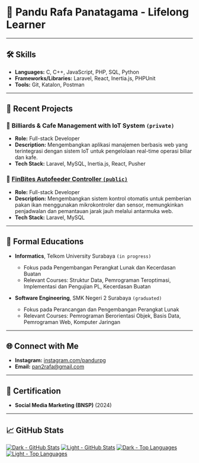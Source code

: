 # 🤫 Pandu Rafa Panatagama - Lifelong Learner

---

## 🛠️ Skills
- **Languages:** C, C++, JavaScript, PHP, SQL, Python
- **Frameworks/Libraries:** Laravel, React, Inertia.js, PHPUnit
- **Tools:** Git, Katalon, Postman

---

## 📂 Recent Projects
### 🔶 **Billiards & Cafe Management with IoT System `(private)`**
- **Role:** Full-stack Developer  
- **Description:** Mengembangkan aplikasi manajemen berbasis web yang terintegrasi dengan sistem IoT untuk pengelolaan real-time operasi biliar dan kafe.  
- **Tech Stack:** Laravel, MySQL, Inertia.js, React, Pusher

### 🔶 [**FinBites Autofeeder Controller `(public)`**](https://github.com/pandragama/autofeeder-web-control)
- **Role:** Full-stack Developer  
- **Description:** Mengembangkan sistem kontrol otomatis untuk pemberian pakan ikan menggunakan mikrokontroler dan sensor, memungkinkan penjadwalan dan pemantauan jarak jauh melalui antarmuka web.  
- **Tech Stack:** Laravel, MySQL

---

## 📖 Formal Educations
- **Informatics**, Telkom University Surabaya `(in progress)`
  - Fokus pada Pengembangan Perangkat Lunak dan Kecerdasan Buatan  
  - Relevant Courses: Struktur Data, Pemrograman Teroptimasi, Implementasi dan Pengujian PL, Kecerdasan Buatan

- **Software Engineering**, SMK Negeri 2 Surabaya `(graduated)`  
  - Fokus pada Perancangan dan Pengembangan Perangkat Lunak
  - Relevant Courses: Pemrograman Berorientasi Objek, Basis Data, Pemrograman Web, Komputer Jaringan

---

## 🌐 Connect with Me
- **Instagram:** [instagram.com/pandurpg](https://www.instagram.com/pandurpg)
- **Email:** pan2rafa@gmail.com

---

## 📜 Certification
- **Social Media Marketing (BNSP)** (2024)  

---

## 📈 GitHub Stats
[![Dark - GitHub Stats](https://github-readme-stats.vercel.app/api?username=pandragama&theme=dark&show_icons=true&hide_border=true&bg_color=00000000&count_private=true#gh-dark-mode-only)](https://github.com/pandragama/github-readme-stats#gh-dark-mode-only)
[![Light - GitHub Stats](https://github-readme-stats.vercel.app/api?username=pandragama&theme=graywhite&show_icons=true&hide_border=true&bg_color=00000000&count_private=true#gh-light-mode-only)](https://github.com/pandragama/github-readme-stats#gh-light-mode-only)
[![Dark - Top Languages](https://github-readme-stats.vercel.app/api/top-langs/?username=pandragama&theme=dark&show_icons=true&hide_border=true&&bg_color=00000000&layout=compact&count_private=true#gh-dark-mode-only)](https://github.com/pandragama/github-readme-stats#gh-dark-mode-only)
[![Light - Top Languages](https://github-readme-stats.vercel.app/api/top-langs/?username=pandragama&theme=graywhite&show_icons=true&hide_border=true&&bg_color=00000000&layout=compact&count_private=true#gh-light-mode-only)](https://github.com/pandragama/github-readme-stats#gh-light-mode-only)
